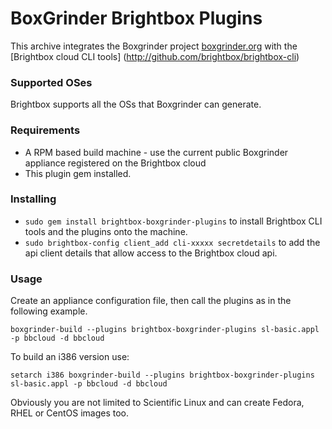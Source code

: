 # BoxGrinder Brightbox Plugins

This archive integrates the Boxgrinder project [boxgrinder.org](http://www.boxgrinder.org) with the [Brightbox cloud CLI tools] (http://github.com/brightbox/brightbox-cli)

### Supported OSes

Brightbox supports all the OSs that Boxgrinder can generate.

### Requirements

* A RPM based build machine - use the current public Boxgrinder appliance registered on the Brightbox cloud
* This plugin gem installed.

### Installing

* `sudo gem install brightbox-boxgrinder-plugins` to install Brightbox CLI tools and the plugins onto the machine.
* `sudo brightbox-config client_add cli-xxxxx secretdetails` to add the api client details that allow access to the Brightbox cloud api.

### Usage

Create an appliance configuration file, then call the plugins as in the following example.

    boxgrinder-build --plugins brightbox-boxgrinder-plugins sl-basic.appl -p bbcloud -d bbcloud

To build an i386 version use:

    setarch i386 boxgrinder-build --plugins brightbox-boxgrinder-plugins sl-basic.appl -p bbcloud -d bbcloud

Obviously you are not limited to Scientific Linux and can create Fedora, RHEL or CentOS images too.

